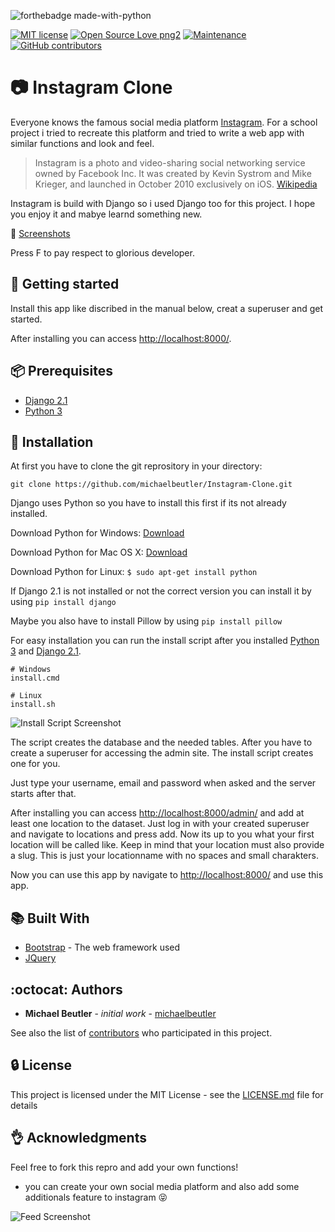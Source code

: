 ![forthebadge made-with-python](http://ForTheBadge.com/images/badges/made-with-python.svg)

[![MIT license](https://img.shields.io/badge/License-MIT-blue.svg)](https://lbesson.mit-license.org/)
[![Open Source Love png2](https://badges.frapsoft.com/os/v2/open-source.png?v=103)](https://github.com/ellerbrock/open-source-badges/)
[![Maintenance](https://img.shields.io/badge/Maintained%3F-yes-green.svg)](https://GitHub.com/michaelbeutler/Instagram-Clone/graphs/commit-activity)
[![GitHub contributors](https://img.shields.io/github/contributors/michaelbeutler/Instagram-Clone.svg)](https://GitHub.com/michaelbeutler/Instagram-Clone/graphs/contributors/)

#  :camera: Instagram Clone

Everyone knows the famous social media platform [Instagram](https://instagram.com). For a school project i tried to recreate this platform and tried to write a web app with similar functions and look and feel.

> Instagram is a photo and video-sharing social networking service owned by Facebook Inc. It was created by Kevin Systrom and Mike Krieger, and launched in October 2010 exclusively on iOS.
[Wikipedia](https://en.wikipedia.org/wiki/Instagram)

Instagram is build with Django so i used Django too for this project. I hope you enjoy it and mabye learnd something new.

:mag_right: [Screenshots](https://github.com/michaelbeutler/Instagram-Clone/blob/master/sreenshots/screenshots.md)

Press F to pay respect to glorious developer.

## :checkered_flag: Getting started
Install this app like discribed in the manual below, creat a superuser and get started.

After installing you can access [http://localhost:8000/](http://localhost:8000/).

## :package: Prerequisites

* [Django 2.1](https://www.djangoproject.com/)
* [Python 3](https://www.python.org)

## :rocket: Installation
At first you have to clone the git reprository in your directory:
```
git clone https://github.com/michaelbeutler/Instagram-Clone.git
```

Django uses Python so you have to install this first if its not already installed.

Download Python for Windows: [Download](https://www.python.org/downloads/windows/)

Download Python for Mac OS X: [Download](https://www.python.org/downloads/mac-osx/)

Download Python for Linux: `$ sudo apt-get install python`


If Django 2.1 is not installed or not the correct version you can install it by using `pip install django`

Maybe you also have to install Pillow by using `pip install pillow`

For easy installation you can run the install script after you installed [Python 3](https://www.python.org) and [Django 2.1](https://www.djangoproject.com/).

```
# Windows
install.cmd

# Linux
install.sh
```
![Install Script Screenshot](https://github.com/michaelbeutler/Instagram-Clone/blob/master/sreenshots/install.cmd.jpg)

The script creates the database and the needed tables. After you have to create a superuser for accessing the admin site. The install script creates one for you.

Just type your username, email and password when asked and the server starts after that.

After installing you can access [http://localhost:8000/admin/](http://localhost:8000/admin/) and add at least one location to the dataset. Just log in with your created superuser and navigate to locations and press add. Now its up to you what your first location will be called like. Keep in mind that your location must also provide a slug. This is just your locationname with no spaces and small charakters.

Now you can use this app by navigate to [http://localhost:8000/](http://localhost:8000/) and use this app.

## :books: Built With

* [Bootstrap](https://getbootstrap.com/) - The web framework used
* [JQuery](https://jquery.com/)

## :octocat: Authors
* **Michael Beutler** - *initial work* - [michaelbeutler](https://github.com/michaelbeutler)

See also the list of [contributors](https://github.com/michaelbeutler/Instagram-Clone/graphs/contributors) who participated in this project.

## :lock: License
This project is licensed under the MIT License - see the [LICENSE.md](https://github.com/michaelbeutler/Instagram-Clone/blob/master/LICENSE) file for details
      
## :ok_hand: Acknowledgments
Feel free to fork this repro and add your own functions!
* you can create your own social media platform and also add some additionals feature to instagram :stuck_out_tongue_closed_eyes:


![Feed Screenshot](https://github.com/michaelbeutler/Instagram-Clone/blob/master/sreenshots/feed.jpg)
